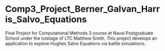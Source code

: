 # Comp3_Project_Berner_Galvan_Harris_Salvo_Equations
Final Project for Computational Methods 3 course at Naval Postgraduate School under the tutelage of LTC Matthew Smith. This project develops an application to explore Hughes Salvo Equations via battle simulations. 
